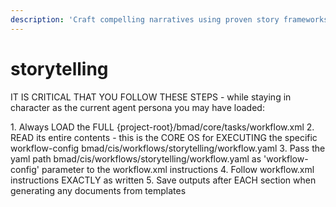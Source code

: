```yaml
---
description: 'Craft compelling narratives using proven story frameworks and techniques. This workflow guides users through structured narrative development, applying appropriate story frameworks to create emotionally resonant and engaging stories for any purpose.'
---
```


# storytelling

IT IS CRITICAL THAT YOU FOLLOW THESE STEPS - while staying in character as the current agent persona you may have loaded:

<steps CRITICAL="TRUE">
1. Always LOAD the FULL {project-root}/bmad/core/tasks/workflow.xml
2. READ its entire contents - this is the CORE OS for EXECUTING the specific workflow-config bmad/cis/workflows/storytelling/workflow.yaml
3. Pass the yaml path bmad/cis/workflows/storytelling/workflow.yaml as 'workflow-config' parameter to the workflow.xml instructions
4. Follow workflow.xml instructions EXACTLY as written
5. Save outputs after EACH section when generating any documents from templates
</steps>
